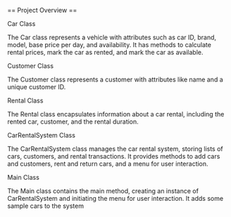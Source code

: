 == Project Overview ==

Car Class

The Car class represents a vehicle with attributes such as car ID, brand, model, base price per day, and availability.
It has methods to calculate rental prices, mark the car as rented, and mark the car as available.

Customer Class

The Customer class represents a customer with attributes like name and a unique customer ID.

Rental Class

The Rental class encapsulates information about a car rental, including the rented car, customer, and the rental duration.

CarRentalSystem Class

The CarRentalSystem class manages the car rental system, storing lists of cars, customers, and rental transactions.
It provides methods to add cars and customers, rent and return cars, and a menu for user interaction.

Main Class

The Main class contains the main method, creating an instance of CarRentalSystem and initiating the menu for user interaction.
It adds some sample cars to the system
